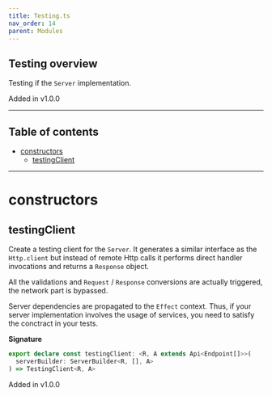 ```yaml
---
title: Testing.ts
nav_order: 14
parent: Modules
---
```


## Testing overview

Testing if the `Server` implementation.

Added in v1.0.0

---

<h2 class="text-delta">Table of contents</h2>

- [constructors](#constructors)
  - [testingClient](#testingclient)

---

# constructors

## testingClient

Create a testing client for the `Server`. It generates a similar interface
as the `Http.client` but instead of remote Http calls it performs direct
handler invocations and returns a `Response` object.

All the validations and `Request` / `Response` conversions are actually
triggered, the network part is bypassed.

Server dependencies are propagated to the `Effect` context. Thus, if your
server implementation involves the usage of services, you need to
satisfy the conctract in your tests.

**Signature**

```ts
export declare const testingClient: <R, A extends Api<Endpoint[]>>(
  serverBuilder: ServerBuilder<R, [], A>
) => TestingClient<R, A>
```

Added in v1.0.0

